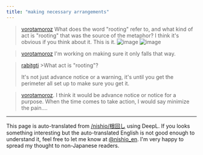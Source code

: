 ```yaml
---
title: "making necessary arrangements"
---
```


> [vorotamoroz](https://x.com/vorotamoroz/status/1805508272327475597) What does the word "rooting" refer to, and what kind of act is "rooting" that was the source of the metaphor? I think it's obvious if you think about it.
>  This is it.
>  ![image](https://pbs.twimg.com/media/GQ50NI1aQAE-Ozw?format=jpg&name=240x240#.png) ![image](https://pbs.twimg.com/media/GQ50NLOaQAABFm6?format=jpg&name=small#.png)

> [vorotamoroz](https://x.com/vorotamoroz/status/1805508273975836955) I'm working on making sure it only falls that way.

> [rabitgti](https://x.com/rabitgti/status/1805531544607670433) >What act is "rooting"?
>
>  It's not just advance notice or a warning, it's until you get the perimeter all set up to make sure you get it.

> [vorotamoroz](https://x.com/vorotamoroz/status/1805533124581023761). I think it would be advance notice or notice for a purpose.
>  When the time comes to take action, I would say minimize the pain....


---
This page is auto-translated from [/nishio/根回し](https://scrapbox.io/nishio/根回し) using DeepL. If you looks something interesting but the auto-translated English is not good enough to understand it, feel free to let me know at [@nishio_en](https://twitter.com/nishio_en). I'm very happy to spread my thought to non-Japanese readers.